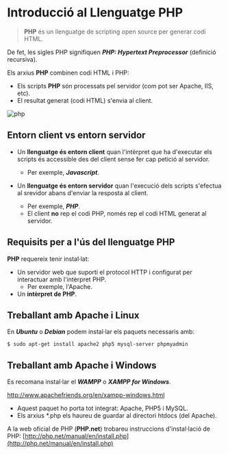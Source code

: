<!-- notoc -->

# Introducció al Llenguatge PHP

> **PHP** és un llenguatge de scripting open source per generar codi HTML.

De fet, les sigles PHP signifiquen ***PHP: Hypertext Preprocessor*** (definició recursiva).

Els arxius **PHP** combinen codi HTML i PHP:

  * Els scripts **PHP** són processats pel servidor (com pot ser Apache, IIS, etc).
  * El resultat generat (codi HTML) s'envia al client.

![php](https://sdz-upload.s3.amazonaws.com/prod/upload/p1ch1_JavaScript%20client%20-%20New%20Page.png)

## Entorn client vs entorn servidor

* Un **llenguatge és entorn client** quan l'intèrpret que ha d'executar els scripts és accessible des del client sense fer cap petició al servidor.
  * Per exemple, **_Javascript_**. 	
  
  
* Un **llenguatge és entorn servidor** quan l'execució dels scripts s'efectua al srevidor abans d'enviar la resposta al client.
  * Per exemple, **_PHP_**.
  * El client **no** rep el codi PHP, només rep el codi HTML generat al servidor.

## Requisits per a l'ús del llenguatge PHP

**PHP** requereix tenir instal·lat:
* Un servidor web que suporti el protocol HTTP i configurat per interactuar amb l'intèrpret PHP.
	* Per exemple, l'Apache.
* Un **intèrpret de PHP**.

## Treballant amb Apache i Linux

En **_Ubuntu_** o **_Debian_** podem instal·lar els paquets necessaris amb:

```
$ sudo apt-get install apache2 php5 mysql-server phpmyadmin
```

## Treballant amb Apache i Windows

Es recomana instal·lar el **_WAMPP_** o **_XAMPP for Windows_**.

http://www.apachefriends.org/en/xampp-windows.html

* Aquest paquet ho porta tot integrat: Apache, PHP5 i MySQL.
* Els arxius \*.php els haureu de guardar al directori htdocs (del Apache).

A la web oficial de PHP (**PHP.net**) trobareu instruccions d'instal·lació de PHP: [http://php.net/manual/en/install.php](http://php.net/manual/en/install.php)